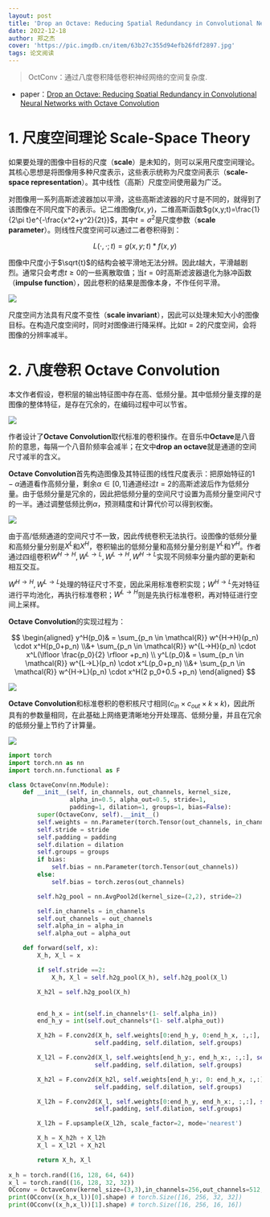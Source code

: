 ```yaml
---
layout: post
title: 'Drop an Octave: Reducing Spatial Redundancy in Convolutional Neural Networks with Octave Convolution'
date: 2022-12-18
author: 郑之杰
cover: 'https://pic.imgdb.cn/item/63b27c355d94efb26fdf2897.jpg'
tags: 论文阅读
---
```


> OctConv：通过八度卷积降低卷积神经网络的空间复杂度.

- paper：[Drop an Octave: Reducing Spatial Redundancy in Convolutional Neural Networks with Octave Convolution](https://arxiv.org/abs/1904.05049)

# 1. 尺度空间理论 Scale-Space Theory

如果要处理的图像中目标的尺度（**scale**）是未知的，则可以采用尺度空间理论。其核心思想是将图像用多种尺度表示，这些表示统称为尺度空间表示（**scale-space representation**）。其中线性（高斯）尺度空间使用最为广泛。

对图像用一系列高斯滤波器加以平滑，这些高斯滤波器的尺寸是不同的，就得到了该图像在不同尺度下的表示。记二维图像$f(x,y)$，二维高斯函数$g(x,y;t)=\frac{1}{2\pi t}e^{-\frac{x^2+y^2}{2t}}$，其中$t=\sigma^2$是尺度参数（**scale parameter**）。则线性尺度空间可以通过二者卷积得到：

$$ L(\cdot,\cdot;t) = g(x,y;t) * f(x,y) $$

图像中尺度小于$\sqrt{t}$的结构会被平滑地无法分辨。因此$t$越大，平滑越剧烈。通常只会考虑$t\geq 0$的一些离散取值；当$t=0$时高斯滤波器退化为脉冲函数（**impulse function**），因此卷积的结果是图像本身，不作任何平滑。

![](https://pic.imgdb.cn/item/63b27e0b5d94efb26fe17f12.jpg)

尺度空间方法具有尺度不变性（**scale invariant**），因此可以处理未知大小的图像目标。在构造尺度空间时，同时对图像进行降采样。比如$t=2$的尺度空间，会将图像的分辨率减半。

# 2. 八度卷积 Octave Convolution

本文作者假设，卷积层的输出特征图中存在高、低频分量。其中低频分量支撑的是图像的整体特征，是存在冗余的，在编码过程中可以节省。

![](https://pic.imgdb.cn/item/63b27f415d94efb26fe309d6.jpg)

作者设计了**Octave Convolution**取代标准的卷积操作。在音乐中**Octave**是八音阶的意思，每隔一个八音阶频率会减半；在文中**drop an octave**就是通道的空间尺寸减半的含义。

**Octave Convolution**首先构造图像及其特征图的线性尺度表示：把原始特征的$1-\alpha$通道看作高频分量，剩余$\alpha \in [0,1]$通道经过$t=2$的高斯滤波后作为低频分量。由于低频分量是冗余的，因此把低频分量的空间尺寸设置为高频分量空间尺寸的一半。通过调整低频比例$α$，预测精度和计算代价可以得到权衡。

![](https://pic.imgdb.cn/item/63b281095d94efb26fe54ca9.jpg)

由于高/低频通道的空间尺寸不一致，因此传统卷积无法执行。设图像的低频分量和高频分量分别是$X^L$和$X^H$，卷积输出的低频分量和高频分量分别是$Y^L$和$Y^H$。作者通过四组卷积$W^{H→H},W^{L→L},W^{L→H},W^{H→L}$实现不同频率分量内部的更新和相互交互。

$W^{H→H},W^{L→L}$处理的特征尺寸不变，因此采用标准卷积实现；$W^{H→L}$先对特征进行平均池化，再执行标准卷积；$W^{L→H}$则是先执行标准卷积，再对特征进行空间上采样。

**Octave Convolution**的实现过程为：

$$ \begin{aligned} y^H(p_0)& = \sum_{p_n \in \mathcal{R}} w^{H→H}(p_n) \cdot x^H(p_0+p_n) \\&+ \sum_{p_n \in \mathcal{R}} w^{L→H}(p_n) \cdot x^L(\lfloor \frac{p_0}{2} \rfloor +p_n) \\ y^L(p_0)& = \sum_{p_n \in \mathcal{R}} w^{L→L}(p_n) \cdot x^L(p_0+p_n) \\&+ \sum_{p_n \in \mathcal{R}} w^{H→L}(p_n) \cdot x^H(2 p_0+0.5 +p_n) \end{aligned} $$

![](https://pic.imgdb.cn/item/63b284a95d94efb26fe9f383.jpg)

**Octave Convolution**和标准卷积的卷积核尺寸相同($c_{in}\times c_{out} \times k \times k$)，因此所具有的参数量相同，在此基础上网络更清晰地分开处理高、低频分量，并且在冗余的低频分量上节约了计算量。

![](https://pic.imgdb.cn/item/63b2852d5d94efb26fea996c.jpg)

```python
import torch
import torch.nn as nn
import torch.nn.functional as F

class OctaveConv(nn.Module):
    def __init__(self, in_channels, out_channels, kernel_size,
                 alpha_in=0.5, alpha_out=0.5, stride=1,
                 padding=1, dilation=1, groups=1, bias=False):
        super(OctaveConv, self).__init__()
        self.weights = nn.Parameter(torch.Tensor(out_channels, in_channels, kernel_size[0], kernel_size[1]))
        self.stride = stride
        self.padding = padding
        self.dilation = dilation
        self.groups = groups
        if bias:
            self.bias = nn.Parameter(torch.Tensor(out_channels))
        else:
            self.bias = torch.zeros(out_channels)

        self.h2g_pool = nn.AvgPool2d(kernel_size=(2,2), stride=2)

        self.in_channels = in_channels
        self.out_channels = out_channels
        self.alpha_in = alpha_in
        self.alpha_out = alpha_out

    def forward(self, x):
        X_h, X_l = x

        if self.stride ==2:
            X_h, X_l = self.h2g_pool(X_h), self.h2g_pool(X_l)

        X_h2l = self.h2g_pool(X_h)


        end_h_x = int(self.in_channels*(1- self.alpha_in))
        end_h_y = int(self.out_channels*(1- self.alpha_out))

        X_h2h = F.conv2d(X_h, self.weights[0:end_h_y, 0:end_h_x, :,:], self.bias[0:end_h_y], 1,
                        self.padding, self.dilation, self.groups)

        X_l2l = F.conv2d(X_l, self.weights[end_h_y:, end_h_x:, :,:], self.bias[end_h_y:], 1,
                        self.padding, self.dilation, self.groups)

        X_h2l = F.conv2d(X_h2l, self.weights[end_h_y:, 0: end_h_x, :,:], self.bias[end_h_y:], 1,
                        self.padding, self.dilation, self.groups)

        X_l2h = F.conv2d(X_l, self.weights[0:end_h_y, end_h_x:, :,:], self.bias[0:end_h_y], 1,
                        self.padding, self.dilation, self.groups)

        X_l2h = F.upsample(X_l2h, scale_factor=2, mode='nearest')

        X_h = X_h2h + X_l2h
        X_l = X_l2l + X_h2l

        return X_h, X_l
    
x_h = torch.rand((16, 128, 64, 64))
x_l = torch.rand((16, 128, 32, 32))
OCconv = OctaveConv(kernel_size=(3,3),in_channels=256,out_channels=512,stride=2)
print(OCconv((x_h,x_l))[0].shape) # torch.Size([16, 256, 32, 32])
print(OCconv((x_h,x_l))[1].shape) # torch.Size([16, 256, 16, 16])
```